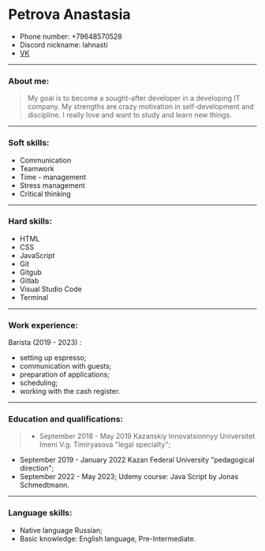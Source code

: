 # Petrova Anastasia
* Phone number: +79648570528
* Discord nickname: lahnasti
* [VK](https://vk.com/anastasilerm)
***
### About me:
>My goal is to become a sought-after developer in a developing IT company. My strengths are crazy motivation in self-development and discipline. I really love and want to study and learn new things. 
***
### Soft skills:
* Communication
* Teamwork
* Time - management 
* Stress management
* Critical thinking
***
### Hard skills:
* HTML
* CSS
* JavaScript
* Git
* Gitgub
* Gitlab
* Visual Studio Code
* Terminal
***
### Work experience:
Barista (2019 - 2023) : 
* setting up espresso;
* communication with guests;
* preparation of applications;
* scheduling;
* working with the cash register.
***
### Education and qualifications:
>* September 2018 - May 2019 Kazanskiy Innovatsionnyy Universitet Imeni V.g. Timiryasova "legal specialty";
* September 2019 - January 2022 Kazan Federal University "pedagogical direction";
* September 2022 - May 2023; Udemy course: Java Script by Jonas Schmedtmann.
***
### Language skills:
* Native language Russian; 
* Basic knowledge: English language, Pre-Intermediate.
